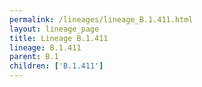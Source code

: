```yaml
---
permalink: /lineages/lineage_B.1.411.html
layout: lineage_page
title: Lineage B.1.411
lineage: B.1.411
parent: B.1
children: ['B.1.411']
---
```

